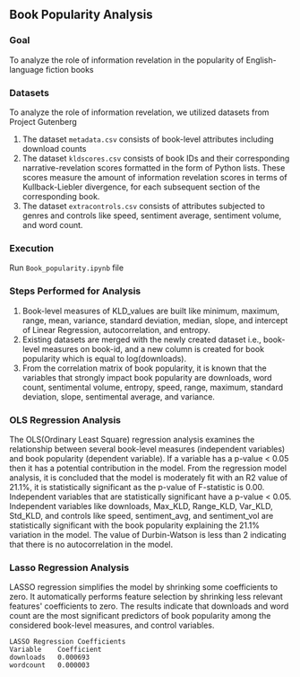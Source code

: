 ## Book Popularity Analysis

### Goal
To analyze the role of information revelation in the popularity of English-language fiction books

### Datasets
To analyze the role of information revelation, we utilized datasets from Project Gutenberg
1) The dataset ```metadata.csv``` consists of book-level attributes including download counts
2) The dataset ```kldscores.csv``` consists of book IDs and their corresponding narrative-revelation scores formatted in the form of Python lists. These scores measure the amount of information revelation scores in terms of Kullback-Liebler divergence, for each subsequent section of the corresponding book.
3) The dataset ```extracontrols.csv``` consists of attributes subjected to genres and controls like speed, sentiment average, sentiment volume, and word count.

### Execution
Run ```Book_popularity.ipynb``` file

### Steps Performed for Analysis
1)	Book-level measures of KLD_values are built like minimum, maximum, range, mean, variance, standard deviation, median, slope, and intercept of Linear Regression, autocorrelation, and entropy.
2)	Existing datasets are merged with the newly created dataset i.e., book-level measures on book-id, and a new column is created for book popularity which is equal to log(downloads).
3)	From the correlation matrix of book popularity, it is known that the variables that strongly impact book popularity are downloads, word count, sentimental volume, entropy, speed, range, maximum, standard deviation, slope, sentimental average, and variance.

### OLS Regression Analysis
The OLS(Ordinary Least Square) regression analysis examines the relationship between several book-level measures (independent variables) and book popularity (dependent variable). If a variable has a p-value < 0.05 then it has a potential contribution in the model. 
From the regression model analysis, it is concluded that the model is moderately fit with an R2 value of 21.1%, it is statistically significant as the p-value of F-statistic is 0.00. Independent variables that are statistically significant have a p-value < 0.05. Independent variables like downloads, Max_KLD, Range_KLD, Var_KLD, Std_KLD, and controls like speed, sentiment_avg, and sentiment_vol are statistically significant with the book popularity explaining the 21.1% variation in the model. The value of Durbin-Watson is less than 2 indicating that there is no autocorrelation in the model.

### Lasso Regression Analysis
LASSO regression simplifies the model by shrinking some coefficients to zero. It automatically performs feature selection by shrinking less relevant features' coefficients to zero. The results indicate that downloads and word count are the most significant predictors of book popularity among the considered book-level measures, and control variables. 
```
LASSO Regression Coefficients
Variable	Coefficient
downloads	0.000693
wordcount	0.000003
```
